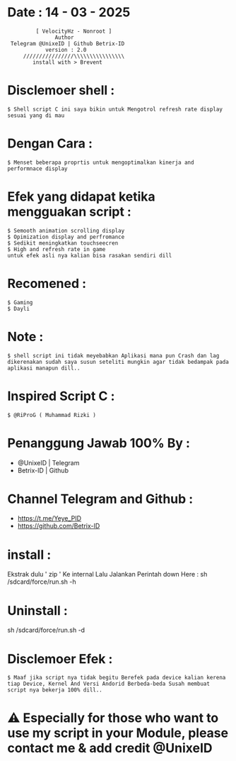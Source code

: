 # Date : 14 - 03 - 2025          
             [ VelocityHz - Nonroot ]
                   Author 
     Telegram @UnixeID | Github Betrix-ID
                version : 2.0
         ////////////////\\\\\\\\\\\\\\\\
            install with > Brevent

# Disclemoer shell :
    $ Shell script C ini saya bikin untuk Mengotrol refresh rate display sesuai yang di mau
        
    
# Dengan Cara :
    $ Menset beberapa proprtis untuk mengoptimalkan kinerja and performnace display

# Efek yang didapat ketika mengguakan script :
    $ Semooth animation scrolling display
    $ Opimization display and perfromance
    $ Sedikit meningkatkan touchseecren
    $ High and refresh rate in game
    untuk efek asli nya kalian bisa rasakan sendiri dill

# Recomened :
    $ Gaming
    $ Dayli
    
# Note :
    $ shell script ini tidak meyebabkan Aplikasi mana pun Crash dan lag dikerenakan sudah saya susun seteliti mungkin agar tidak bedampak pada aplikasi manapun dill..
                        
# Inspired Script C :
    $ @RiProG ( Muhammad Rizki )

# Penanggung Jawab 100% By :
- @UnixeID | Telegram
- Betrix-ID   | Github

# Channel Telegram and Github :
- https://t.me/Yeye_PID
- https://github.com/Betrix-ID

# install :
Ekstrak dulu ' zip ' Ke internal
Lalu Jalankan Perintah down Here :
sh /sdcard/force/run.sh -h

# Uninstall : 
sh /sdcard/force/run.sh -d

# Disclemoer Efek :
    $ Maaf jika script nya tidak begitu Berefek pada device kalian kerena tiap Device, Kernel And Versi Andorid Berbeda-beda Susah membuat script nya bekerja 100% dill..

# ⚠️ Especially for those who want to use my script in your Module, please contact me & add credit @UnixeID